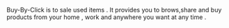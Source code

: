 Buy-By-Click is to sale used items .
It provides you to brows,share and buy products from your home , work and anywhere you want at any time .